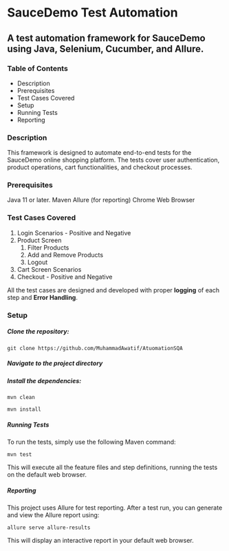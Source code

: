 # **SauceDemo Test Automation**

## A test automation framework for SauceDemo using Java, Selenium, Cucumber, and Allure.

### Table of Contents

* Description
* Prerequisites
* Test Cases Covered
* Setup
* Running Tests
* Reporting

### Description

This framework is designed to automate end-to-end tests for the SauceDemo online shopping platform. The tests cover user authentication, product operations, cart functionalities, and checkout processes.

### Prerequisites

Java 11 or later.
Maven
Allure (for reporting)
Chrome Web Browser

### Test Cases Covered
1. Login Scenarios - Positive and Negative
2. Product Screen
   1. Filter Products
   2. Add and Remove Products
   3. Logout
3. Cart Screen Scenarios
4. Checkout - Positive and Negative

All the test cases are designed and developed with proper **logging** of each step and **Error Handling**.

### Setup

##### Clone the repository:

`git clone https://github.com/MuhammadAwatif/AtuomationSQA`

##### Navigate to the project directory

##### Install the dependencies:
`mvn clean`

`mvn install`

##### Running Tests

To run the tests, simply use the following Maven command:

`mvn test`

This will execute all the feature files and step definitions, running the tests on the default web browser.

##### Reporting

This project uses Allure for test reporting. After a test run, you can generate and view the Allure report using:

`allure serve allure-results`

This will display an interactive report in your default web browser.